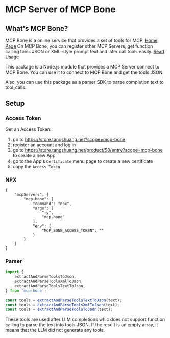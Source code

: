 # MCP Server of MCP Bone

## What's MCP Bone?

MCP Bone is a online service that provides a set of tools for MCP. [Home Page](https://store.tangshuang.net?scope=mcp-bone)
On MCP Bone, you can register other MCP Servers, get function calling tools JSON or XML-style prompt text and later call tools easily. [Read Usage](https://store.tangshuang.net/wiki/mcp-bone?scope=mcp-bone)

This package is a Node.js module that provides a MCP Server connect to MCP Bone. You can use it to connect to MCP Bone and get the tools JSON.

Also, you can use this package as a parser SDK to parse completion text to tool_calls.

## Setup

### Access Token

Get an Access Token:
1. go to https://store.tangshuang.net?scope=mcp-bone
2. register an account and log in
3. go to https://store.tangshuang.net/product/58/entry?scope=mcp-bone to create a new App
4. go to the App's `Certificate` menu page to create a new certificate
5. copy the `Access Token`

### NPX

```
{
    "mcpServers": {
        "mcp-bone": {
            "command": "npx",
            "args": [
                "-y",
                "mcp-bone"
            ],
            "env": {
                "MCP_BONE_ACCESS_TOKEN": ""
            }
        }
    }
}
```

### Parser

```js
import {
    extractAndParseToolsToJson,
    extractAndParseToolsXmlToJson,
    extractAndParseToolsTextToJson,
} from 'mcp-bone';

const tools = extractAndParseToolsTextToJson(text);
const tools = extractAndParseToolsXmlToJson(text);
const tools = extractAndParseToolsToJson(text);
```

These tools are used after LLM completions whic does not support function calling to parse the text into tools JSON. If the result is an empty array, it means that the LLM did not generate any tools.
